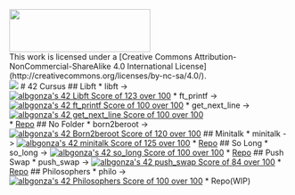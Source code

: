 <a href="https://42malaga.com">
  <img src="https://www.42malaga.com/wp-content/uploads/2021/01/42-Malaga-Fundacion-Telefonica-768x233.png" width="253.44px" height="76.89px">
</a>
<br>
This work is licensed under a [Creative Commons Attribution-NonCommercial-ShareAlike 4.0 International License](http://creativecommons.org/licenses/by-nc-sa/4.0/).
<br>
<img src="https://licensebuttons.net/l/by-nc-sa/4.0/88x31.png">
# 42 Cursus
## Libft
* libft -> <a href="https://github.com/JaeSeoKim/badge42"><img src="https://badge42.vercel.app/api/v2/cl24yatre003009laqebzjpyg/project/2565943" alt="albgonza's 42 Libft Score of 123 over 100" /></a>
* ft_printf -> <a href="https://github.com/JaeSeoKim/badge42"><img src="https://badge42.vercel.app/api/v2/cl24yatre003009laqebzjpyg/project/2590986" alt="albgonza's 42 ft_printf Score of 100 over 100" /></a>
* get_next_line -> <a href="https://github.com/JaeSeoKim/badge42"><img src="https://badge42.vercel.app/api/v2/cl24yatre003009laqebzjpyg/project/2597848" alt="albgonza's 42 get_next_line Score of 100 over 100" /></a><br>
* <a href="https://github.com/silvericarus/42libft">Repo</a>
## No Folder
* born2beroot -> <a href="https://github.com/JaeSeoKim/badge42"><img src="https://badge42.vercel.app/api/v2/cl24yatre003009laqebzjpyg/project/2586906" alt="albgonza's 42 Born2beroot Score of 120 over 100" /></a>
## Minitalk
* minitalk -> <a href="https://github.com/JaeSeoKim/badge42"><img src="https://badge42.vercel.app/api/v2/cl24yatre003009laqebzjpyg/project/2773700" alt="albgonza's 42 minitalk Score of 125 over 100" /></a>
* <a href="https://github.com/silvericarus/42minitalk">Repo</a>
## So Long
* so_long -> <a href="https://github.com/JaeSeoKim/badge42"><img src="https://badge42.vercel.app/api/v2/cl24yatre003009laqebzjpyg/project/2695479" alt="albgonza's 42 so_long Score of 100 over 100" /></a>
* <a href="https://github.com/silvericarus/42so_long">Repo</a>
## Push Swap
* push_swap -> <a href="https://github.com/JaeSeoKim/badge42"><img src="https://badge42.vercel.app/api/v2/cl24yatre003009laqebzjpyg/project/2661891" alt="albgonza's 42 push_swap Score of 84 over 100" /></a>
* <a href="https://github.com/silvericarus/42push_swap">Repo</a>
## Philosophers
* philo -> <a href="https://github.com/JaeSeoKim/badge42"><img src="https://badge42.vercel.app/api/v2/cl24yatre003009laqebzjpyg/project/3063142" alt="albgonza's 42 Philosophers Score of 100 over 100" /></a>
* Repo(WIP)
